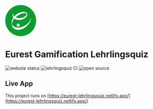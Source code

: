 <img src="https://raw.githubusercontent.com/EurestGamification/lehrlingsquiz/main/src/assets/img/logo.png" alt="Eurest logo" width="100"/>

# Eurest Gamification Lehrlingsquiz

<p>
<img src="https://img.shields.io/website?up_message=online&url=https%3A%2F%2Feurest-lehrlingsquiz.netlify.app%2F" alt="website status"/>
<img src="https://github.com/EurestGamification/lehrlingsquiz/actions/workflows/production.yml/badge.svg" alt="lehrlingsquiz CI"/>
<img src="https://badgen.net/badge/Open%20Source%3F/Yes%21/blue?icon=github" alt="open source"/>
</p>

## Live App

This project runs on [https://eurest-lehrlingsquiz.netlify.app/](https://eurest-lehrlingsquiz.netlify.app/)

